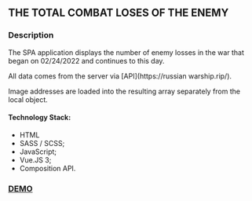 ## THE TOTAL COMBAT LOSES OF THE ENEMY ##

### Description ###

The SPA application displays the number of enemy losses in the war that began on 02/24/2022 and continues to this day.

All data comes from the server via [API](https://russian warship.rip/).

Image addresses are loaded into the resulting array separately from the local object.

#### Technology Stack: ####

* HTML
* SASS / SCSS;
* JavaScript;
* Vue.JS 3;
* Composition API.

### [DEMO](https://billizane.github.io/vue_js_the_total_combat_losses_of_the_enemy/) ###
